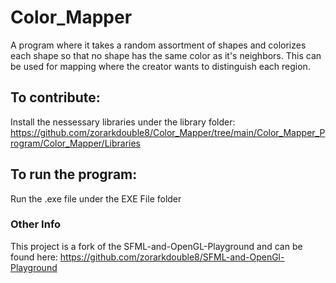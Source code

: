 # Color_Mapper
A program where it takes a random assortment of shapes and colorizes each shape so that no shape has the same color as it's neighbors.
This can be used for mapping where the creator wants to distinguish each region.

## To contribute:
Install the nessessary libraries under the library folder: https://github.com/zorarkdouble8/Color_Mapper/tree/main/Color_Mapper_Program/Color_Mapper/Libraries 

## To run the program:
Run the .exe file under the EXE File folder


### Other Info
This project is a fork of the SFML-and-OpenGL-Playground and can be found here: https://github.com/zorarkdouble8/SFML-and-OpenGl-Playground
